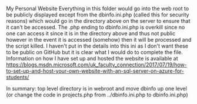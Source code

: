 My Personal Website
Everything in this folder would go into the web root to be publicly displayed except from the dbinfo.ini.php (called this for security reasons) which would go in the directory above on the server to ensure that it can't be accessed. The .php ending to dbinfo.ini.php is overkill since no one can access it since it is in the directory above and thus not public however in the event it is accessed (somehow) then it will be processed and the script killed. I haven't put in the details into this ini as I don't want these to be public on GitHub but it is clear what I would do to complete the file. Information on how I have set up and hosted the website is available at https://blogs.msdn.microsoft.com/uk_faculty_connection/2017/07/19/how-to-set-up-and-host-your-own-website-with-an-sql-server-on-azure-for-students/

In summary: top level directory is in webroot and move dbinfo up one level (or change the code in projects.php from ../dbinfo.ini.php to dbinfo.ini.php)
